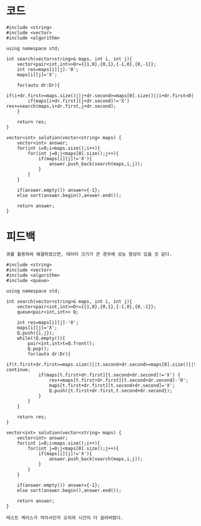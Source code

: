 # 코드

    #include <string>
    #include <vector>
    #include <algorithm>

    using namespace std;

    int search(vector<string>& maps, int i, int j){
        vector<pair<int,int>>Dr={{1,0},{0,1},{-1,0},{0,-1}};
        int res=maps[i][j]-'0';
        maps[i][j]='X';
        
        for(auto dr:Dr){
            if(i+dr.first>=maps.size()||j+dr.second>=maps[0].size()||i+dr.first<0||j+dr.second<0)continue;
            if(maps[i+dr.first][j+dr.second]!='X') res+=search(maps,i+dr.first,j+dr.second);
        }
        
        return res;
    }

    vector<int> solution(vector<string> maps) {
        vector<int> answer;
        for(int i=0;i<maps.size();i++){
            for(int j=0;j<maps[0].size();j++){
                if(maps[i][j]!='X'){
                    answer.push_back(search(maps,i,j));
                }
            }
        }
        
        if(answer.empty()) answer={-1};
        else sort(answer.begin(),answer.end());
        
        return answer;
    }

# 피드백

    큐를 활용하여 해결하였으면, 데이터 크기가 큰 경우에 성능 향상이 있을 것 같다.

    #include <string>
    #include <vector>
    #include <algorithm>
    #include <queue>

    using namespace std;

    int search(vector<string>& maps, int i, int j){
        vector<pair<int,int>>Dr={{1,0},{0,1},{-1,0},{0,-1}};
        queue<pair<int,int>> Q;
        
        int res=maps[i][j]-'0';
        maps[i][j]='X';
        Q.push({i,j});
        while(!Q.empty()){
            pair<int,int>t=Q.front();
            Q.pop();
            for(auto dr:Dr){
                if(t.first+dr.first>=maps.size()||t.second+dr.second>=maps[0].size()||t.first+dr.first<0||t.second+dr.second<0) continue;
                if(maps[t.first+dr.first][t.second+dr.second]!='X') {
                    res+=maps[t.first+dr.first][t.second+dr.second]-'0';
                    maps[t.first+dr.first][t.second+dr.second]='X';
                    Q.push({t.first+dr.first,t.second+dr.second});
                }
            }
        }
        
        return res;
    }

    vector<int> solution(vector<string> maps) {
        vector<int> answer;
        for(int i=0;i<maps.size();i++){
            for(int j=0;j<maps[0].size();j++){
                if(maps[i][j]!='X'){
                    answer.push_back(search(maps,i,j));
                }
            }
        }
        
        if(answer.empty()) answer={-1};
        else sort(answer.begin(),answer.end());
        
        return answer;
    }

    테스트 케이스가 작아서인지 오히려 시간이 더 걸려버렸다.